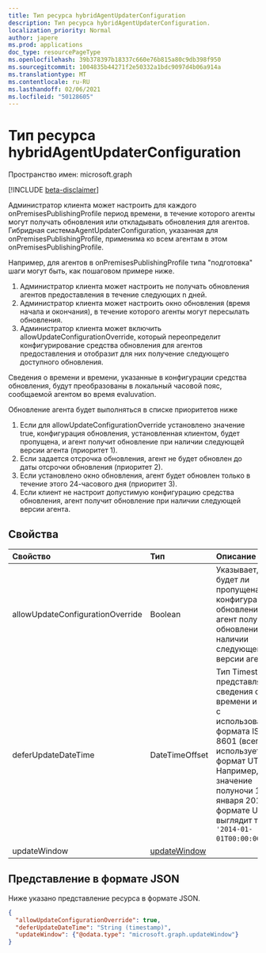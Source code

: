 ```yaml
---
title: Тип ресурса hybridAgentUpdaterConfiguration
description: Тип ресурса hybridAgentUpdaterConfiguration.
localization_priority: Normal
author: japere
ms.prod: applications
doc_type: resourcePageType
ms.openlocfilehash: 39b378397b18337c660e76b815a80c9db398f950
ms.sourcegitcommit: 1004835b44271f2e50332a1bdc9097d4b06a914a
ms.translationtype: MT
ms.contentlocale: ru-RU
ms.lasthandoff: 02/06/2021
ms.locfileid: "50128605"
---
```

# <a name="hybridagentupdaterconfiguration-resource-type"></a>Тип ресурса hybridAgentUpdaterConfiguration

Пространство имен: microsoft.graph

[!INCLUDE [beta-disclaimer](../../includes/beta-disclaimer.md)]

Администратор клиента может настроить для каждого onPremisesPublishingProfile период времени, в течение которого агенты могут получать обновления или откладывать обновления для агентов. Гибридная системаAgentUpdaterConfiguration, указанная для onPremisesPublishingProfile, применима ко всем агентам в этом onPremisesPublishingProfile.

Например, для агентов в onPremisesPublishingProfile типа "подготовка" шаги могут быть, как пошаговом примере ниже.

1) Администратор клиента может настроить не получать обновления агентов предоставления в течение следующих n дней.
2) Администратор клиента может настроить окно обновления (время начала и окончания), в течение которого агенты могут пересылать обновления.
3) Администратор клиента может включить allowUpdateConfigurationOverride, который переопределит конфигурирование средства обновления для агентов предоставления и отобразит для них получение следующего доступного обновления.

Сведения о времени и времени, указанные в конфигурации средства обновления, будут преобразованы в локальный часовой пояс, сообщаемой агентом во время evaluvation.

Обновление агента будет выполняться в списке приоритетов ниже

1) Если для allowUpdateConfigurationOverride установлено значение true, конфигурация обновления, установленная клиентом, будет пропущена, и агент получит обновление при наличии следующей версии агента (приоритет 1).
2) Если задается отсрочка обновления, агент не будет обновлен до даты отсрочки обновления (приоритет 2).
3) Если установлено окно обновления, агент будет обновлен только в течение этого 24-часового дня (приоритет 3).
4) Если клиент не настроит допустимую конфигурацию средства обновления, агент получит обновление при наличии следующей версии агента.

## <a name="properties"></a>Свойства

| Свойство     | Тип        | Описание |
|:-------------|:------------|:------------|
|allowUpdateConfigurationOverride|Boolean|Указывает, будет ли пропущена конфигурация обновления, и агент получит обновление при наличии следующей версии агента.|
|deferUpdateDateTime|DateTimeOffset|Тип Timestamp представляет сведения о времени и дате с использованием формата ISO 8601 (всегда используется формат UTC). Например, значение полуночи 1 января 2014 г. в формате UTC выглядит так: `'2014-01-01T00:00:00Z'`.|
|updateWindow|[updateWindow](updatewindow.md)||

## <a name="json-representation"></a>Представление в формате JSON

Ниже указано представление ресурса в формате JSON.

<!-- {
  "blockType": "resource",
  "optionalProperties": [

  ],
  "@odata.type": "microsoft.graph.hybridAgentUpdaterConfiguration",
  "baseType": null
}-->

```json
{
  "allowUpdateConfigurationOverride": true,
  "deferUpdateDateTime": "String (timestamp)",
  "updateWindow": {"@odata.type": "microsoft.graph.updateWindow"}
}
```

<!-- uuid: 16cd6b66-4b1a-43a1-adaf-3a886856ed98
2019-02-04 14:57:30 UTC -->
<!-- {
  "type": "#page.annotation",
  "description": "hybridAgentUpdaterConfiguration resource",
  "keywords": "",
  "section": "documentation",
  "tocPath": ""
}-->


